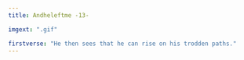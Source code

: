 ```yaml
---
title: Andheleftme -13-

imgext: ".gif"

firstverse: "He then sees that he can rise on his trodden paths."
---
```

